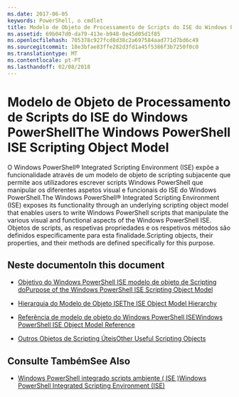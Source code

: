 ```yaml
---
ms.date: 2017-06-05
keywords: PowerShell, o cmdlet
title: Modelo de Objeto de Processamento de Scripts do ISE do Windows PowerShell
ms.assetid: 69b047d0-da79-413e-b948-8e45d05d1f85
ms.openlocfilehash: 705378c927fcd8d38c2a697584aad771d7bd6c49
ms.sourcegitcommit: 18e3bfae83ffe282d3fd1a45f5386f3b7250f0c0
ms.translationtype: MT
ms.contentlocale: pt-PT
ms.lasthandoff: 02/08/2018
---
```

# <a name="the-windows-powershell-ise-scripting-object-model"></a><span data-ttu-id="f019e-103">Modelo de Objeto de Processamento de Scripts do ISE do Windows PowerShell</span><span class="sxs-lookup"><span data-stu-id="f019e-103">The Windows PowerShell ISE Scripting Object Model</span></span>
  <span data-ttu-id="f019e-104">O Windows PowerShell® Integrated Scripting Environment (ISE) expõe a funcionalidade através de um modelo de objeto de scripting subjacente que permite aos utilizadores escrever scripts Windows PowerShell que manipular os diferentes aspetos visual e funcionais do ISE do Windows PowerShell.</span><span class="sxs-lookup"><span data-stu-id="f019e-104">The Windows PowerShell® Integrated Scripting Environment (ISE) exposes its functionality through an underlying scripting object model that enables users to write Windows PowerShell scripts that manipulate the various visual and functional aspects of the Windows PowerShell ISE.</span></span> <span data-ttu-id="f019e-105">Objetos de scripts, as respetivas propriedades e os respetivos métodos são definidos especificamente para esta finalidade.</span><span class="sxs-lookup"><span data-stu-id="f019e-105">Scripting objects, their properties, and their methods are defined specifically for this purpose.</span></span>

## <a name="in-this-document"></a><span data-ttu-id="f019e-106">Neste documento</span><span class="sxs-lookup"><span data-stu-id="f019e-106">In this document</span></span>

- [<span data-ttu-id="f019e-107">Objetivo do Windows PowerShell ISE modelo de objeto de Scripting do</span><span class="sxs-lookup"><span data-stu-id="f019e-107">Purpose of the Windows PowerShell ISE Scripting Object Model</span></span>](Purpose-of-the-Windows-PowerShell-ISE-Scripting-Object-Model.md)

- [<span data-ttu-id="f019e-108">Hierarquia do Modelo de Objeto ISE</span><span class="sxs-lookup"><span data-stu-id="f019e-108">The ISE Object Model Hierarchy</span></span>](The-ISE-Object-Model-Hierarchy.md)

- [<span data-ttu-id="f019e-109">Referência de modelo de objeto do Windows PowerShell ISE</span><span class="sxs-lookup"><span data-stu-id="f019e-109">Windows PowerShell ISE Object Model Reference</span></span>](Windows-PowerShell-ISE-Object-Model-Reference.md)

- [<span data-ttu-id="f019e-110">Outros Objetos de Scripting Úteis</span><span class="sxs-lookup"><span data-stu-id="f019e-110">Other Useful Scripting Objects</span></span>](../../getting-started/cookbooks/Other-Useful-Scripting-Objects.md)

## <a name="see-also"></a><span data-ttu-id="f019e-111">Consulte Também</span><span class="sxs-lookup"><span data-stu-id="f019e-111">See Also</span></span>
- [<span data-ttu-id="f019e-112">Windows PowerShell integrado scripts ambiente &#40; ISE &#41;</span><span class="sxs-lookup"><span data-stu-id="f019e-112">Windows PowerShell Integrated Scripting Environment &#40;ISE&#41;</span></span>](../../getting-started/fundamental/Windows-PowerShell-Integrated-Scripting-Environment--ISE-.md)

  

